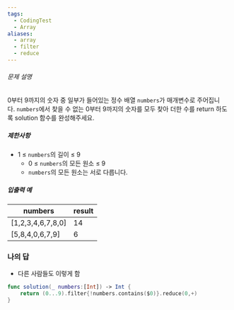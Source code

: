 ```yaml
---
tags:
  - CodingTest
  - Array
aliases:
  - array
  - filter
  - reduce
---
```


###### 문제 설명
0부터 9까지의 숫자 중 일부가 들어있는 정수 배열 `numbers`가 매개변수로 주어집니다. `numbers`에서 찾을 수 없는 0부터 9까지의 숫자를 모두 찾아 더한 수를 return 하도록 solution 함수를 완성해주세요.
##### 제한사항
- 1 ≤ `numbers`의 길이 ≤ 9
    - 0 ≤ `numbers`의 모든 원소 ≤ 9
    - `numbers`의 모든 원소는 서로 다릅니다.
##### 입출력 예
|numbers|result|
|---|---|
|[1,2,3,4,6,7,8,0]|14|
|[5,8,4,0,6,7,9]|6|

### 나의 답
- 다른 사람들도 이렇게 함
``` swift
func solution(_ numbers:[Int]) -> Int {
    return (0...9).filter{!numbers.contains($0)}.reduce(0,+)
}
```